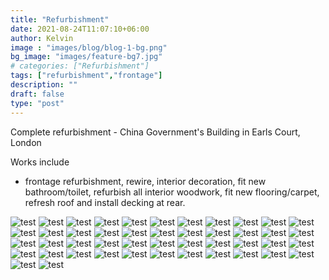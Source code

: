 ```yaml
---
title: "Refurbishment"
date: 2021-08-24T11:07:10+06:00
author: Kelvin
image : "images/blog/blog-1-bg.png"
bg_image: "images/feature-bg7.jpg"
# categories: ["Refurbishment"]
tags: ["refurbishment","frontage"]
description: ""
draft: false
type: "post"
---
```



Complete refurbishment - China Government's Building in Earls Court, London 

Works include  
  - frontage refurbishment, rewire, interior decoration, fit new bathroom/toilet, refurbish all interior woodwork, fit new flooring/carpet, refresh roof and install decking at rear.


![test](/images/blog/blog-1%20(1).jpg)
![test](/images/blog/blog-1%20(2).jpg)
![test](/images/blog/blog-1%20(3).jpg)
![test](/images/blog/blog-1%20(4).jpg)
![test](/images/blog/blog-1%20(5).jpg)
![test](/images/blog/blog-1%20(6).jpg)
![test](/images/blog/blog-1%20(7).jpg)
![test](/images/blog/blog-1%20(8).jpg)
![test](/images/blog/blog-1%20(9).jpg)
![test](/images/blog/blog-1%20(10).jpg)
![test](/images/blog/blog-1%20(11).jpg)
![test](/images/blog/blog-1%20(12).jpg)
![test](/images/blog/blog-1%20(13).jpg)
![test](/images/blog/blog-1%20(14).jpg)
![test](/images/blog/blog-1%20(15).jpg)
![test](/images/blog/blog-1%20(16).jpg)
![test](/images/blog/blog-1%20(17).jpg)
![test](/images/blog/blog-1%20(18).jpg)
![test](/images/blog/blog-1%20(19).jpg)
![test](/images/blog/blog-1%20(20).jpg)
![test](/images/blog/blog-1%20(21).jpg)
![test](/images/blog/blog-1%20(22).jpg)
![test](/images/blog/blog-1%20(23).jpg)
![test](/images/blog/blog-1%20(24).jpg)
![test](/images/blog/blog-1%20(25).jpg)
![test](/images/blog/blog-1%20(26).jpg)
![test](/images/blog/blog-1%20(27).jpg)
![test](/images/blog/blog-1%20(28).jpg)
![test](/images/blog/blog-1%20(29).jpg)
![test](/images/blog/blog-1%20(30).jpg)
![test](/images/blog/blog-1%20(31).jpg)
![test](/images/blog/blog-1%20(32).jpg)
![test](/images/blog/blog-1%20(33).jpg)
![test](/images/blog/blog-1%20(34).jpg)
![test](/images/blog/blog-1%20(35).jpg)
![test](/images/blog/blog-1%20(36).jpg)
![test](/images/blog/blog-1%20(37).jpg)
![test](/images/blog/blog-1%20(38).jpg)
![test](/images/blog/blog-1%20(39).jpg)
![test](/images/blog/blog-1%20(40).jpg)
![test](/images/blog/blog-1%20(41).jpg)
![test](/images/blog/blog-1%20(42).jpg)
![test](/images/blog/blog-1%20(43).jpg)
![test](/images/blog/blog-1%20(44).jpg)
![test](/images/blog/blog-1%20(45).jpg)
![test](/images/blog/blog-1%20(46).jpg)